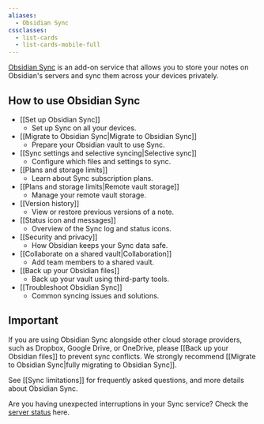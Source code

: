 ```yaml
---
aliases:
  - Obsidian Sync
cssclasses:
  - list-cards
  - list-cards-mobile-full
---
```


[Obsidian Sync](https://obsidian.md/sync) is an add-on service that allows you to store your notes on Obsidian's servers and sync them across your devices privately.

## How to use Obsidian Sync

- [[Set up Obsidian Sync]]
	- Set up Sync on all your devices.
- [[Migrate to Obsidian Sync|Migrate to Obsidian Sync]]
	- Prepare your Obsidian vault to use Sync.
- [[Sync settings and selective syncing|Selective sync]]
	- Configure which files and settings to sync.
- [[Plans and storage limits]]
	- Learn about Sync subscription plans.
- [[Plans and storage limits|Remote vault storage]]
	- Manage your remote vault storage.
- [[Version history]]
	- View or restore previous versions of a note.
- [[Status icon and messages]]
	- Overview of the Sync log and status icons.
- [[Security and privacy]]
	- How Obsidian keeps your Sync data safe.
- [[Collaborate on a shared vault|Collaboration]]
	- Add team members to a shared vault.
- [[Back up your Obsidian files]]
	- Back up your vault using third-party tools.
- [[Troubleshoot Obsidian Sync]]
	- Common syncing issues and solutions.


## Important

If you are using Obsidian Sync alongside other cloud storage providers, such as Dropbox, Google Drive, or OneDrive, please [[Back up your Obsidian files]] to prevent sync conflicts. We strongly recommend [[Migrate to Obsidian Sync|fully migrating to Obsidian Sync]].

See [[Sync limitations]] for frequently asked questions, and more details about Obsidian Sync.

Are you having unexpected interruptions in your Sync service? Check the [server status](https://status.obsidian.md) here.
 
